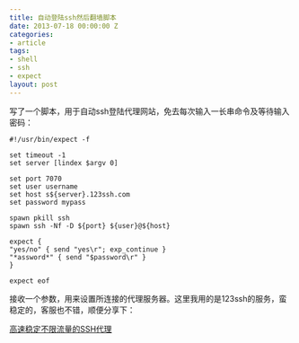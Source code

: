 ```yaml
---
title: 自动登陆ssh然后翻墙脚本
date: 2013-07-18 00:00:00 Z
categories:
- article
tags:
- shell
- ssh
- expect
layout: post
---
```


写了一个脚本，用于自动ssh登陆代理网站，免去每次输入一长串命令及等待输入密码：

  
    #!/usr/bin/expect -f
    
    set timeout -1
    set server [lindex $argv 0]
    
    set port 7070
    set user username
    set host s${server}.123ssh.com
    set password mypass
    
    spawn pkill ssh
    spawn ssh -Nf -D ${port} ${user}@${host}
    
    expect {
    "yes/no" { send "yes\r"; exp_continue }
    "*assword*" { send "$password\r" }
    }
    
    expect eof

接收一个参数，用来设置所连接的代理服务器。这里我用的是123ssh的服务，蛮稳定的，客服也不错，顺便分享下：


<a href="https://www.zfj.app/aff.php?aff=664">
高速稳定不限流量的SSH代理
</a>
